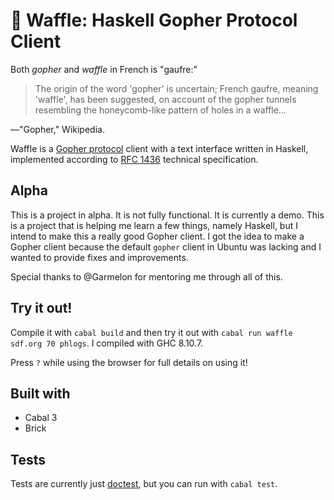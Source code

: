 # 🧇 Waffle: Haskell Gopher Protocol Client

Both _gopher_ and _waffle_ in French is "gaufre:"

> The origin of the word 'gopher' is uncertain; French gaufre, meaning
> 'waffle', has been suggested, on account of the gopher tunnels resembling the
> honeycomb-like pattern of holes in a waffle…

—"Gopher," Wikipedia.

Waffle is a [Gopher
protocol](https://en.wikipedia.org/wiki/Gopher_%28protocol%29) client with a
text interface written in Haskell, implemented according to [RFC
1436](https://tools.ietf.org/html/rfc1436) technical specification.

## Alpha

This is a project in alpha. It is not fully functional. It is currently a demo.
This is a project that is helping me learn a few things, namely Haskell, but I
intend to make this a really good Gopher client. I got the idea to make a
Gopher client because the default `gopher` client in Ubuntu was lacking and I
wanted to provide fixes and improvements.

Special thanks to @Garmelon for mentoring me through all of this.

## Try it out!

Compile it with `cabal build` and then try it out with `cabal run waffle
sdf.org 70 phlogs`. I compiled with GHC 8.10.7.

Press `?` while using the browser for full details on using it!

## Built with

  * Cabal 3
  * Brick

## Tests

Tests are currently just
[doctest](https://hackage.haskell.org/package/doctest), but you can run with
`cabal test`.
